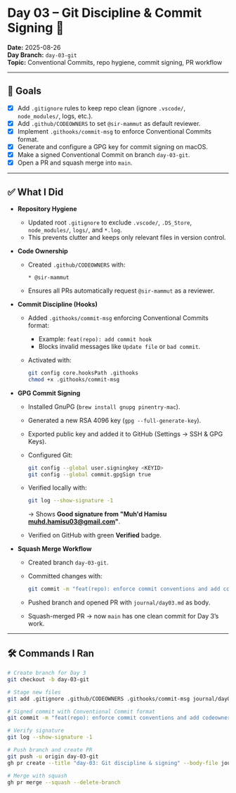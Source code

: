 # Day 03 – Git Discipline & Commit Signing 🔐

**Date:** 2025-08-26  
**Day Branch:** `day-03-git`  
**Topic:** Conventional Commits, repo hygiene, commit signing, PR workflow

---

## 🎯 Goals

- [x] Add `.gitignore` rules to keep repo clean (ignore `.vscode/`, `node_modules/`, logs, etc.).
- [x] Add `.github/CODEOWNERS` to set `@sir-mammut` as default reviewer.
- [x] Implement `.githooks/commit-msg` to enforce Conventional Commits format.
- [x] Generate and configure a GPG key for commit signing on macOS.
- [x] Make a signed Conventional Commit on branch `day-03-git`.
- [x] Open a PR and squash merge into `main`.

---

## ✅ What I Did

- **Repository Hygiene**

  - Updated root `.gitignore` to exclude `.vscode/`, `.DS_Store`, `node_modules/`, `logs/`, and `*.log`.
  - This prevents clutter and keeps only relevant files in version control.

- **Code Ownership**

  - Created `.github/CODEOWNERS` with:

    ```text
    * @sir-mammut
    ```

  - Ensures all PRs automatically request `@sir-mammut` as a reviewer.

- **Commit Discipline (Hooks)**

  - Added `.githooks/commit-msg` enforcing Conventional Commits format:
    - Example: `feat(repo): add commit hook`
    - Blocks invalid messages like `Update file` or `bad commit`.
  - Activated with:

    ```bash
    git config core.hooksPath .githooks
    chmod +x .githooks/commit-msg
    ```

- **GPG Commit Signing**

  - Installed GnuPG (`brew install gnupg pinentry-mac`).
  - Generated a new RSA 4096 key (`gpg --full-generate-key`).
  - Exported public key and added it to GitHub (Settings → SSH & GPG Keys).
  - Configured Git:

    ```bash
    git config --global user.signingkey <KEYID>
    git config --global commit.gpgSign true
    ```

  - Verified locally with:

    ```bash
    git log --show-signature -1
    ```

    → Shows **Good signature from "Muh'd Hamisu <muhd.hamisu03@gmail.com>"**.

  - Verified on GitHub with green **Verified** badge.

- **Squash Merge Workflow**

  - Created branch `day-03-git`.
  - Committed changes with:

    ```bash
    git commit -m "feat(repo): enforce commit conventions and add codeowners [Day 3]"
    ```

  - Pushed branch and opened PR with `journal/day03.md` as body.
  - Squash-merged PR → now `main` has one clean commit for Day 3’s work.

---

## 🛠 Commands I Ran

```bash
# Create branch for Day 3
git checkout -b day-03-git

# Stage new files
git add .gitignore .github/CODEOWNERS .githooks/commit-msg journal/day03.md

# Signed commit with Conventional Commit format
git commit -m "feat(repo): enforce commit conventions and add codeowners [Day 3]"

# Verify signature
git log --show-signature -1

# Push branch and create PR
git push -u origin day-03-git
gh pr create --title "day-03: Git discipline & signing" --body-file journal/day03.md --base main

# Merge with squash
gh pr merge --squash --delete-branch
```
